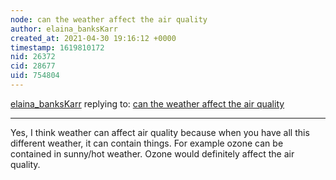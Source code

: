 ```yaml
---
node: can the weather affect the air quality
author: elaina_banksKarr
created_at: 2021-04-30 19:16:12 +0000
timestamp: 1619810172
nid: 26372
cid: 28677
uid: 754804
---
```




[elaina_banksKarr](../profile/elaina_banksKarr) replying to: [can the weather affect the air quality](../notes/D_county10/04-27-2021/can-the-weather-affect-the-air-quality)

----
Yes, I think weather can affect air quality because when you have all this different weather, it can contain things. For example ozone can be contained in sunny/hot weather. Ozone would definitely affect the air quality. 